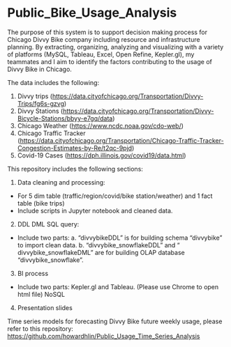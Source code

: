 # Public_Bike_Usage_Analysis

The purpose of this system is to support decision making process for Chicago Divvy Bike company including resource and infrastructure planning. By extracting, organizing, analyzing and visualizing with a variety of platforms (MySQL, Tableau, Excel, Open Refine, Kepler.gl), my teammates and I aim to identify the factors contributing to the usage of Divvy Bike in Chicago.


The data includes the following:
1. Divvy trips (https://data.cityofchicago.org/Transportation/Divvy-Trips/fg6s-gzvg)
2. Divvy Stations (https://data.cityofchicago.org/Transportation/Divvy-Bicycle-Stations/bbyy-e7gq/data)
3. Chicago Weather (https://www.ncdc.noaa.gov/cdo-web/)
4. Chicago Traffic Tracker (https://data.cityofchicago.org/Transportation/Chicago-Traffic-Tracker-Congestion-Estimates-by-Re/t2qc-9pjd)
5. Covid-19 Cases (https://dph.illinois.gov/covid19/data.html)


This repository includes the following sections: 

1. Data cleaning and processing: 
- For 5 dim table (traffic/region/covid/bike station/weather) and 1 fact table (bike trips)
- Include scripts in Jupyter notebook and cleaned data.
2. DDL DML SQL query:
- Include two parts: 
a. “divvybikeDDL” is for building schema “divvybike” to import clean data. 
b. “divvybike_snowflakeDDL” and “ divvybike_snowflakeDML” are for building OLAP database “divvybike_snowflake”.
3. BI process
- Include two parts: Kepler.gl and Tableau. (Please use Chrome to open html file)
NoSQL
4. Presentation slides


Time series models for forecasting Divvy Bike future weekly usage, please refer to this repository: https://github.com/howardhlin/Public_Usage_Time_Series_Analysis
